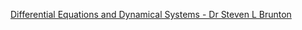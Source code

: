 [Differential Equations and Dynamical Systems - Dr Steven L Brunton](https://www.youtube.com/playlist?list=PLMrJAkhIeNNTYaOnVI3QpH7jgULnAmvPA)
